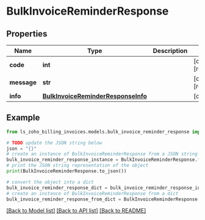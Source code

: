 # BulkInvoiceReminderResponse


## Properties

Name | Type | Description | Notes
------------ | ------------- | ------------- | -------------
**code** | **int** |  | [optional] [readonly] 
**message** | **str** |  | [optional] [readonly] 
**info** | [**BulkInvoiceReminderResponseInfo**](BulkInvoiceReminderResponseInfo.md) |  | [optional] 

## Example

```python
from ls_zoho_billing_invoices.models.bulk_invoice_reminder_response import BulkInvoiceReminderResponse

# TODO update the JSON string below
json = "{}"
# create an instance of BulkInvoiceReminderResponse from a JSON string
bulk_invoice_reminder_response_instance = BulkInvoiceReminderResponse.from_json(json)
# print the JSON string representation of the object
print(BulkInvoiceReminderResponse.to_json())

# convert the object into a dict
bulk_invoice_reminder_response_dict = bulk_invoice_reminder_response_instance.to_dict()
# create an instance of BulkInvoiceReminderResponse from a dict
bulk_invoice_reminder_response_from_dict = BulkInvoiceReminderResponse.from_dict(bulk_invoice_reminder_response_dict)
```
[[Back to Model list]](../README.md#documentation-for-models) [[Back to API list]](../README.md#documentation-for-api-endpoints) [[Back to README]](../README.md)


